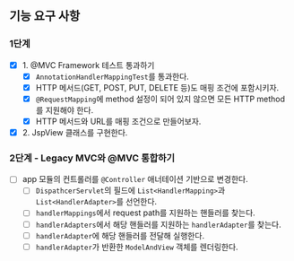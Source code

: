 ## 기능 요구 사항

### 1단계
- [x] 1\. @MVC Framework 테스트 통과하기
  - [x] `AnnotationHandlerMappingTest`를 통과한다.
  - [x] HTTP 메서드(GET, POST, PUT, DELETE 등)도 매핑 조건에 포함시키자.
  - [x] `@RequestMapping`에 method 설정이 되어 있지 않으면 모든 HTTP method를 지원해야 한다.
  - [x] HTTP 메서드와 URL를 매핑 조건으로 만들어보자.
- [x] 2\. JspView 클래스를 구현한다.

### 2단계 - Legacy MVC와 @MVC 통합하기
- [ ] app 모듈의 컨트롤러를 `@Controller` 애너테이션 기반으로 변경한다.
  - [ ] `DispathcerServlet`의 필드에 `List<HandlerMapping>`과 `List<HandlerAdapter>`를 선언한다. 
  - [ ] `handlerMappings`에서 request path를 지원하는 핸들러를 찾는다.
  - [ ] `handlerAdapters`에서 해당 핸들러를 지원하는 `handlerAdapter`를 찾는다.
  - [ ] `handlerAdapter`에 해당 핸들러를 전달해 실행한다.
  - [ ] `handlerAdapter`가 반환한 `ModelAndView` 객체를 렌더링한다.
